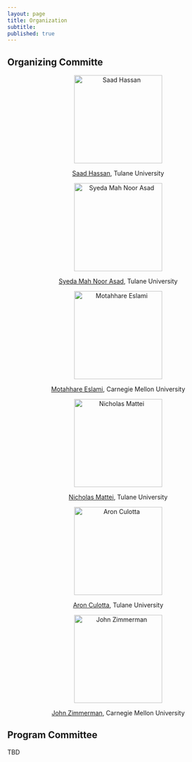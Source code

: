 ```yaml
---
layout: page
title: Organization
subtitle:
published: true
---
```


## Organizing Committe

<div style="text-align:center;">
  <p><img src="{{ 'img/saad-hassan.jpeg' | relative_url }}" alt="Saad Hassan" width="200" height="200"></p>
  <p><a href="https://saadh.info/">Saad Hassan</a>, Tulane University</p>
</div>

<div style="text-align:center;">
  <p><img src="{{ 'img/s-mah-noor-asad.png' | relative_url }}" alt="Syeda Mah Noor Asad" width="200" height="200"></p>
  <p><a href="">Syeda Mah Noor Asad</a>, Tulane University</p>
</div>

<div style="text-align:center;">
  <p><img src="{{ 'img/motahhare-eslami.webp' | relative_url }}" alt="Motahhare Eslami" width="200" height="200"></p>
  <p><a href="https://www.motahhare.com/">Motahhare Eslami</a>, Carnegie Mellon University</p>
</div>

<div style="text-align:center;">
  <p><img src="{{ 'img/nicholas-mattei.jpg' | relative_url }}" alt="Nicholas Mattei" width="200" height="200"></p>
  <p><a href="http://www.nickmattei.net/">Nicholas Mattei</a>, Tulane University</p>
</div>

<div style="text-align:center;">
  <p><img src="{{ 'img/aron-culotta.jpg' | relative_url }}" alt="Aron Culotta" width="200" height="200"></p>
  <p><a href="https://www.cs.tulane.edu//~aculotta/">Aron Culotta</a>, Tulane University</p>
</div>

<div style="text-align:center;">
  <p><img src="{{ 'img/john-zimmerman.webp' | relative_url }}" alt="John Zimmerman" width="200" height="200"></p>
  <p><a href="https://www.cs.cmu.edu/~johnz/">John Zimmerman</a>, Carnegie Mellon University</p>
</div>

## Program Committee

TBD
